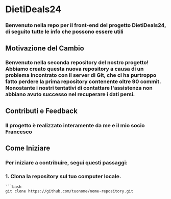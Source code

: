 # DietiDeals24
### Benvenuto nella repo per il front-end del progetto DietiDeals24, di seguito tutte le info che possono essere utili

## Motivazione del Cambio

### Benvenuto nella seconda repository del nostro progetto! Abbiamo creato questa nuova repository a causa di un problema incontrato con il server di Git, che ci ha purtroppo fatto perdere la prima repository contenente oltre 90 commit. Nonostante i nostri tentativi di contattare l'assistenza non abbiano avuto successo nel recuperare i dati persi.

## Contributi e Feedback

### Il progetto è realizzato interamente da me e il mio socio Francesco

## Come Iniziare

### Per iniziare a contribuire, segui questi passaggi:

### 1. Clona la repository sul tuo computer locale.
    ```bash
    git clone https://github.com/tuonome/nome-repository.git
